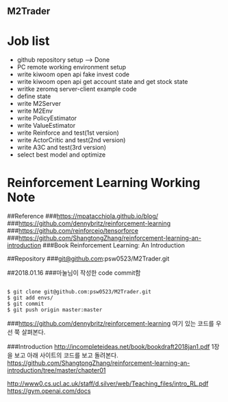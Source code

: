  M2Trader
 --------

# Job list
- github repository setup --> Done
- PC remote working environment setup
- write kiwoom open api fake invest code
- write kiwoom open api get account state and get stock state
- writke zeromq server-client example code
- define state
- write M2Server
- write M2Env
- write PolicyEstimator
- write ValueEstimator
- write Reinforce and test(1st version)
- write ActorCritic and test(2nd version)
- write A3C and test(3rd version)
- select best model and optimize

# Reinforcement Learning Working Note
##Reference
###https://mpatacchiola.github.io/blog/
###https://github.com/dennybritz/reinforcement-learning
###https://github.com/reinforceio/tensorforce
###https://github.com/ShangtongZhang/reinforcement-learning-an-introduction
###Book Reinforcement Learning: An Introduction

##Repository
###git@github.com:psw0523/M2Trader.git

##2018.01.16
###마눌님이 작성한 code commit함
<pre><code>
$ git clone git@github.com:psw0523/M2Trader.git
$ git add envs/
$ git commit
$ git push origin master:master
</code></pre>

###https://github.com/dennybritz/reinforcement-learning
여기 있는 코드를 우선 쭉 살펴본다.

###Introduction
http://incompleteideas.net/book/bookdraft2018jan1.pdf
1장을 보고 아래 사이트의 코드를 보고 돌려본다.
https://github.com/ShangtongZhang/reinforcement-learning-an-introduction/tree/master/chapter01

http://www0.cs.ucl.ac.uk/staff/d.silver/web/Teaching_files/intro_RL.pdf
https://gym.openai.com/docs
